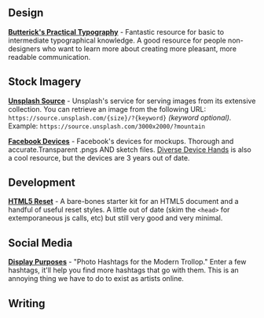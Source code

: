 ## Design
**[Butterick's Practical Typography](https://practicaltypography.com)** -
Fantastic resource for basic to intermediate typographical knowledge. A good resource for people non-designers who want to learn more about creating more pleasant, more readable communication.

## Stock Imagery
**[Unsplash Source](https://source.unsplash.com)** -
Unsplash's service for serving images from its extensive collection. You can retrieve an image from the following URL: `https://source.unsplash.com/{size}/?{keyword}` *(keyword optional).* Example:
`https://source.unsplash.com/3000x2000/?mountain`

**[Facebook Devices](http://design.facebook.com/devices)** -
Facebook's devices for mockups. Thorough and accurate.Transparent .pngs AND sketch files. [Diverse Device Hands](https://facebook.design/handskit) is also a cool resource, but the devices are 3 years out of date.

## Development
**[HTML5 Reset](https://github.com/murtaugh/HTML5-Reset)** -
A bare-bones starter kit for an HTML5 document and a handful of useful reset styles. A little out of date (skim the `<head>` for extemporaneous js calls, etc) but still very good and very minimal.

## Social Media
**[Display Purposes](https://displaypurposes.com)** -
"Photo Hashtags for the Modern Trollop." Enter a few hashtags, it'll help you find more hashtags that go with them. This is an annoying thing we have to do to exist as artists online.

## Writing
**[]()**
 
